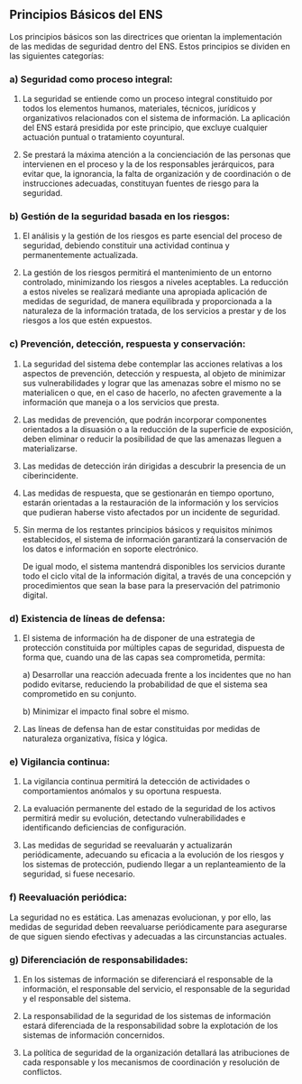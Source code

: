 ## **Principios Básicos del ENS** <!-- {docsify-ignore} -->

Los principios básicos son las directrices que orientan la implementación de las medidas de seguridad dentro del ENS. Estos principios se dividen en las siguientes categorías:

### **a) Seguridad como proceso integral:**  <!-- {docsify-ignore} -->
1. La seguridad se entiende como un proceso integral constituido por todos los elementos humanos, materiales, técnicos, jurídicos y organizativos relacionados con el sistema de información. La aplicación del ENS estará presidida por este principio, que excluye cualquier actuación puntual o tratamiento coyuntural.

2. Se prestará la máxima atención a la concienciación de las personas que intervienen en el proceso y la de los responsables jerárquicos, para evitar que, la ignorancia, la falta de organización y de coordinación o de instrucciones adecuadas, constituyan fuentes de riesgo para la seguridad.

### **b) Gestión de la seguridad basada en los riesgos:**  <!-- {docsify-ignore} -->
1. El análisis y la gestión de los riesgos es parte esencial del proceso de seguridad, debiendo constituir una actividad continua y permanentemente actualizada.

2. La gestión de los riesgos permitirá el mantenimiento de un entorno controlado, minimizando los riesgos a niveles aceptables. La reducción a estos niveles se realizará mediante una apropiada aplicación de medidas de seguridad, de manera equilibrada y proporcionada a la naturaleza de la información tratada, de los servicios a prestar y de los riesgos a los que estén expuestos.

### **c) Prevención, detección, respuesta y conservación:**  <!-- {docsify-ignore} -->
1. La seguridad del sistema debe contemplar las acciones relativas a los aspectos de prevención, detección y respuesta, al objeto de minimizar sus vulnerabilidades y lograr que las amenazas sobre el mismo no se materialicen o que, en el caso de hacerlo, no afecten gravemente a la información que maneja o a los servicios que presta.

2. Las medidas de prevención, que podrán incorporar componentes orientados a la disuasión o a la reducción de la superficie de exposición, deben eliminar o reducir la posibilidad de que las amenazas lleguen a materializarse.

3. Las medidas de detección irán dirigidas a descubrir la presencia de un ciberincidente.

4. Las medidas de respuesta, que se gestionarán en tiempo oportuno, estarán orientadas a la restauración de la información y los servicios que pudieran haberse visto afectados por un incidente de seguridad.

5. Sin merma de los restantes principios básicos y requisitos mínimos establecidos, el sistema de información garantizará la conservación de los datos e información en soporte electrónico.

    De igual modo, el sistema mantendrá disponibles los servicios durante todo el ciclo vital de la información digital, a través de una concepción y procedimientos que sean la base para la preservación del patrimonio digital.

### **d) Existencia de líneas de defensa:**  <!-- {docsify-ignore} -->
1. El sistema de información ha de disponer de una estrategia de protección constituida por múltiples capas de seguridad, dispuesta de forma que, cuando una de las capas sea comprometida, permita:

    a) Desarrollar una reacción adecuada frente a los incidentes que no han podido evitarse, reduciendo la probabilidad de que el sistema sea comprometido en su conjunto.

    b) Minimizar el impacto final sobre el mismo.

2. Las líneas de defensa han de estar constituidas por medidas de naturaleza organizativa, física y lógica.

### **e) Vigilancia continua:**  <!-- {docsify-ignore} -->
1. La vigilancia continua permitirá la detección de actividades o comportamientos anómalos y su oportuna respuesta.

2. La evaluación permanente del estado de la seguridad de los activos permitirá medir su evolución, detectando vulnerabilidades e identificando deficiencias de configuración.

3. Las medidas de seguridad se reevaluarán y actualizarán periódicamente, adecuando su eficacia a la evolución de los riesgos y los sistemas de protección, pudiendo llegar a un replanteamiento de la seguridad, si fuese necesario.

### **f) Reevaluación periódica:**  <!-- {docsify-ignore} -->
La seguridad no es estática. Las amenazas evolucionan, y por ello, las medidas de seguridad deben reevaluarse periódicamente para asegurarse de que siguen siendo efectivas y adecuadas a las circunstancias actuales.

### **g) Diferenciación de responsabilidades:**  <!-- {docsify-ignore} -->
1. En los sistemas de información se diferenciará el responsable de la información, el responsable del servicio, el responsable de la seguridad y el responsable del sistema.

2. La responsabilidad de la seguridad de los sistemas de información estará diferenciada de la responsabilidad sobre la explotación de los sistemas de información concernidos.

3. La política de seguridad de la organización detallará las atribuciones de cada responsable y los mecanismos de coordinación y resolución de conflictos.